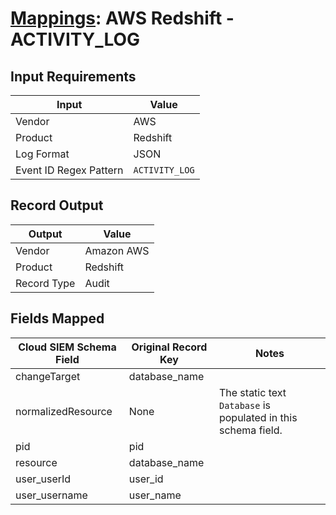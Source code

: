 # [Mappings](README.md): AWS Redshift - ACTIVITY_LOG

## Input Requirements

|Input|Value|
|-----|-----|
|Vendor|AWS|
|Product|Redshift|
|Log Format|JSON|
|Event ID Regex Pattern|`ACTIVITY_LOG`|

## Record Output

|Output|Value|
|------|-----|
|Vendor|Amazon AWS|
|Product|Redshift|
|Record Type|Audit|

## Fields Mapped

|Cloud SIEM Schema Field|Original Record Key|Notes|
|-----------------------|-------------------|-----|
|changeTarget|database_name||
|normalizedResource|None|The static text `Database` is populated in this schema field.|
|pid|pid||
|resource|database_name||
|user_userId|user_id||
|user_username|user_name||

